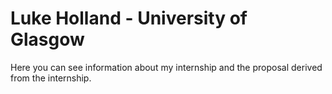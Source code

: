 # Luke Holland - University of Glasgow

Here you can see information about my internship and the proposal derived from the internship.
